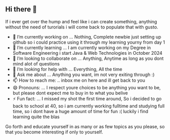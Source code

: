 ## Hi there 👋

If i ever get over the hump and feel like i can create something, anything without the need of turorials i will come back to populate that with gusto.

- 🔭 I’m currently working on ... Nothing, Complete newbie just setting up github so i could practice using it through my learning yourny from day 1
- 🌱 I’m currently learning ... I am currently working on my Degree in Software Engineering i start Java & Web Technologies in October 2024
- 👯 I’m looking to collaborate on ... Anything, Anytime as long as you dont mind alot of questions
- 🤔 I’m looking for help with ... Everything, All the time
- 💬 Ask me about ... Anything you want, im not very exiting through :)
- 📫 How to reach me: .. inbox me on here and ill get back to you
- 😄 Pronouns: ... I respect youre choices to be anything you want to be, but please dont expect me to buy in to what you belive
- ⚡ Fun fact: ... I missed my shot the first time around, So i decided to go back to school at 40, so i am currently working fulltime and studying full time, so i dont have a huge amount of time for fun :( luckily i find learning     quite the blas

Go forth and educate yourself in as many or as few topics as you please, so that you become interesting if only to yourself.
